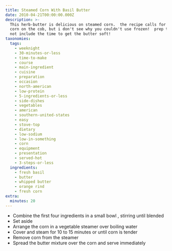 ```yaml
---
title: Steamed Corn With Basil Butter
date: 2010-04-21T00:00:00.000Z
description: >-
  This herb-butter is delicious on steamed corn.  the recipe calls for fresh
  corn on the cob, but i don't see why you couldn't use frozen!  prep time does
  not include the time to get the butter soft!
taxonomies:
  tags:
    - weeknight
    - 30-minutes-or-less
    - time-to-make
    - course
    - main-ingredient
    - cuisine
    - preparation
    - occasion
    - north-american
    - low-protein
    - 5-ingredients-or-less
    - side-dishes
    - vegetables
    - american
    - southern-united-states
    - easy
    - stove-top
    - dietary
    - low-sodium
    - low-in-something
    - corn
    - equipment
    - presentation
    - served-hot
    - 3-steps-or-less
  ingredients:
    - fresh basil
    - butter
    - whipped butter
    - orange rind
    - fresh corn
extra:
  minutes: 20
---
```

 - Combine the first four ingredients in a small bowl , stirring until blended
 - Set aside
 - Arrange the corn in a vegetable steamer over boiling water
 - Cover and steam for 10 to 15 minutes or until corn is tender
 - Remove corn from the steamer
 - Spread the butter mixture over the corn and serve immediately
